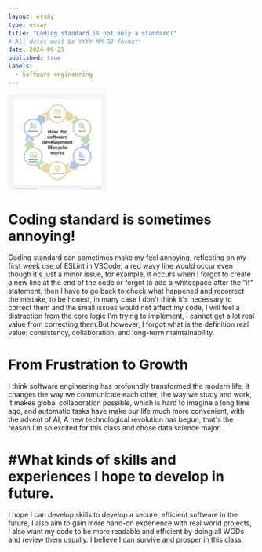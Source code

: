 ```yaml
---
layout: essay
type: essay
title: "Coding standard is not only a standard!"
# All dates must be YYYY-MM-DD format!
date: 2024-09-25
published: true
labels:
  - Software engineering
---
```


<img width="200px" class="rounded float-start pe-4" src="../img/app_arch-software_dev_lifecycle-f_mobile.png">

<h1>Coding standard is sometimes annoying!</h1>
Coding standard can sometimes make my feel annoying, reflecting on my first week use of ESLint in VSCode, a red wavy line would occur even though it's just a minor issue, for example, it occurs when I forgot to create a new line at the end of the code or forgot to add a whitespace after the "if" statement, then I have to go back to check what happened and recorrect the mistake, to be honest, in many case I don't think it's necessary to correct them and the small issues would not affect my code, I will feel a distraction from the core logic I'm trying to implement, I cannot get a lot real value from correcting them.But however, I forgot what is the definition real value: consistency, collaboration, and long-term maintainability.

<h1>From Frustration to Growth</h1>
I think software engineering has profoundly transformed the modern life, it changes the way we communicate each other, the way we study and work, it makes global collaboration possible, which is hard to imagine a long time ago, and automatic tasks have make our life much more convenient, with the advent of AI, A new technological revolution has begun, that's the reason I'm so excited for this class and chose data science major.

<h1>#What kinds of skills and experiences I hope to develop in future.</h1>
I hope I can develop skills to develop a secure, efficient software in the future, I also aim to gain more hand-on experience with real world projects, I also want my code to be more readable and efficient by doing all WODs and review them usually. I believe I can survive and prosper in this class.
